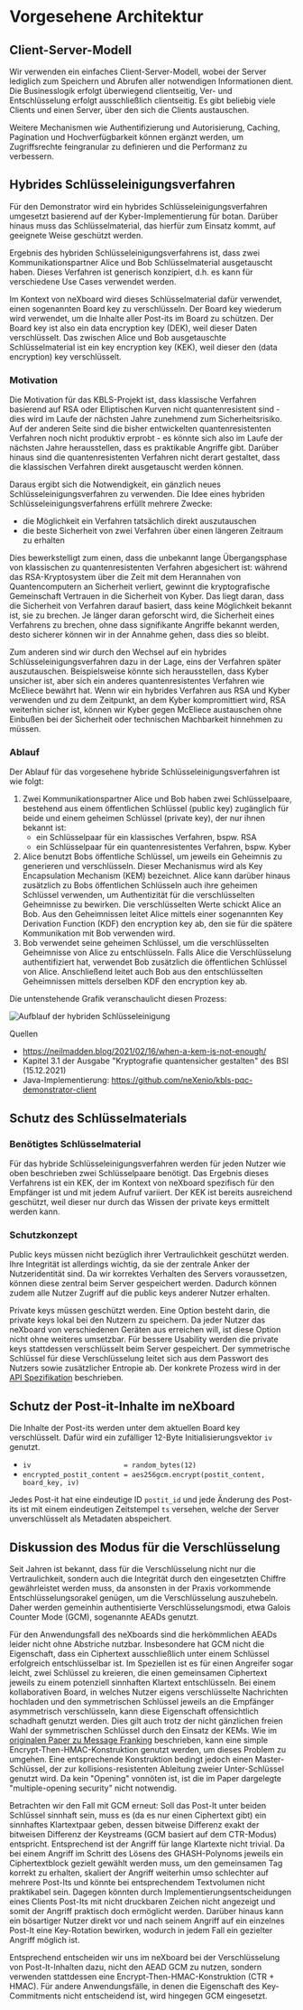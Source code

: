 # Vorgesehene Architektur

## Client-Server-Modell

Wir verwenden ein einfaches Client-Server-Modell, wobei der Server lediglich zum Speichern und Abrufen aller notwendigen
Informationen dient. Die Businesslogik erfolgt überwiegend clientseitig, Ver- und Entschlüsselung erfolgt ausschließlich
clientseitig. Es gibt beliebig viele Clients und einen Server, über den sich die Clients austauschen.

Weitere Mechanismen wie Authentifizierung und Autorisierung, Caching, Pagination und Hochverfügbarkeit können ergänzt
werden, um Zugriffsrechte feingranular zu definieren und die Performanz zu verbessern.

## Hybrides Schlüsseleinigungsverfahren

Für den Demonstrator wird ein hybrides Schlüsseleinigungsverfahren umgesetzt basierend auf der Kyber-Implementierung für
botan. Darüber hinaus muss das Schlüsselmaterial, das hierfür zum Einsatz kommt, auf geeignete Weise geschützt werden.

Ergebnis des hybriden Schlüsseleinigungsverfahrens ist, dass zwei Kommunikationspartner Alice und Bob Schlüsselmaterial
ausgetauscht haben. Dieses Verfahren ist generisch konzipiert, d.h. es kann für verschiedene Use Cases verwendet werden.

Im Kontext von neXboard wird dieses Schlüsselmaterial dafür verwendet, einen sogenannten Board key zu verschlüsseln. Der
Board key wiederum wird verwendet, um die Inhalte aller Post-its im Board zu schützen. Der Board key ist also ein data
encryption key (DEK), weil dieser Daten verschlüsselt. Das zwischen Alice und Bob ausgetauschte Schlüsselmaterial ist
ein key encryption key (KEK), weil dieser den (data encryption) key verschlüsselt.

### Motivation

Die Motivation für das KBLS-Projekt ist, dass klassische Verfahren basierend auf RSA oder Elliptischen Kurven nicht
quantenresistent sind - dies wird im Laufe der nächsten Jahre zunehmend zum Sicherheitsrisiko. Auf der anderen Seite
sind die bisher entwickelten quantenresistenten Verfahren noch nicht produktiv erprobt - es könnte sich also im Laufe
der nächsten Jahre herausstellen, dass es praktikable Angriffe gibt. Darüber hinaus sind die quantenresistenten
Verfahren nicht derart gestaltet, dass die klassischen Verfahren direkt ausgetauscht werden können.

Daraus ergibt sich die Notwendigkeit, ein gänzlich neues Schlüsseleinigungsverfahren zu verwenden. Die Idee eines
hybriden Schlüsseleinigungsverfahrens erfüllt mehrere Zwecke:

* die Möglichkeit ein Verfahren tatsächlich direkt auszutauschen
* die beste Sicherheit von zwei Verfahren über einen längeren Zeitraum zu erhalten

Dies bewerkstelligt zum einen, dass die unbekannt lange Übergangsphase von klassischen zu quantenresistenten Verfahren
abgesichert ist: während das RSA-Kryptosystem über die Zeit mit dem Herannahen von Quantencomputern an Sicherheit verliert,
gewinnt die kryptografische Gemeinschaft Vertrauen in die Sicherheit von Kyber. Das liegt daran, dass die Sicherheit von
Verfahren darauf basiert, dass keine Möglichkeit bekannt ist, sie zu brechen. Je länger daran geforscht wird, die Sicherheit
eines Verfahrens zu brechen, ohne dass signifikante Angriffe bekannt werden, desto sicherer können wir in der Annahme gehen,
dass dies so bleibt.

Zum anderen sind wir durch den Wechsel auf ein hybrides Schlüsseleinigungsverfahren dazu in der Lage, eins der Verfahren
später auszutauschen. Beispielsweise könnte sich herausstellen, dass Kyber unsicher ist, aber sich ein anderes
quantenresistentes Verfahren wie McEliece bewährt hat. Wenn wir ein hybrides Verfahren aus RSA und Kyber verwenden und
zu dem Zeitpunkt, an dem Kyber kompromittiert wird, RSA weiterhin sicher ist, können wir Kyber gegen McEliece austauschen
ohne Einbußen bei der Sicherheit oder technischen Machbarkeit hinnehmen zu müssen.

### Ablauf

Der Ablauf für das vorgesehene hybride Schlüsseleinigungsverfahren ist wie folgt:

1. Zwei Kommunikationspartner Alice und Bob haben zwei Schlüsselpaare, bestehend aus einem öffentlichen Schlüssel
   (public key) zugänglich für beide und einem geheimen Schlüssel (private key), der nur ihnen bekannt ist:
   * ein Schlüsselpaar für ein klassisches Verfahren, bspw. RSA
   * ein Schlüsselpaar für ein quantenresistentes Verfahren, bspw. Kyber
2. Alice benutzt Bobs öffentliche Schlüssel, um jeweils ein Geheimnis zu generieren und verschlüsseln. Dieser
   Mechanismus wird als Key Encapsulation Mechanism (KEM) bezeichnet. Alice kann darüber hinaus zusätzlich zu Bobs
   öffentlichen Schlüsseln auch ihre geheimen Schlüssel verwenden, um Authentizität für die verschlüsselten Geheimnisse
   zu bewirken. Die verschlüsselten Werte schickt Alice an Bob. Aus den Geheimnissen leitet Alice mittels einer
   sogenannten Key Derivation Function (KDF) den encryption key ab, den sie für die spätere Kommunikation mit Bob
   verwenden wird.
3. Bob verwendet seine geheimen Schlüssel, um die verschlüsselten Geheimnisse von Alice zu entschlüsseln. Falls Alice
   die Verschlüsselung authentifiziert hat, verwendet Bob zusätzlich die öffentlichen Schlüssel von Alice. Anschließend
   leitet auch Bob aus den entschlüsselten Geheimnissen mittels derselben KDF den encryption key ab.

Die untenstehende Grafik veranschaulicht diesen Prozess:

![Aufblauf der hybriden Schlüsseleinigung](../images/02-hybrid-encryption.png)

Quellen

* <https://neilmadden.blog/2021/02/16/when-a-kem-is-not-enough/>
* Kapitel 3.1 der Ausgabe "Kryptografie quantensicher gestalten" des BSI (15.12.2021)
* Java-Implementierung: <https://github.com/neXenio/kbls-pqc-demonstrator-client>

## Schutz des Schlüsselmaterials

### Benötigtes Schlüsselmaterial

Für das hybride Schlüsseleinigungsverfahren werden für jeden Nutzer wie oben beschrieben zwei Schlüsselpaare benötigt.
Das Ergebnis dieses Verfahrens ist ein KEK, der im Kontext von neXboard spezifisch für den Empfänger ist und mit jedem Aufruf
variiert. Der KEK ist bereits ausreichend geschützt, weil dieser nur durch das Wissen der private keys ermittelt werden kann.

### Schutzkonzept

Public keys müssen nicht bezüglich ihrer Vertraulichkeit geschützt werden. Ihre Integrität ist allerdings wichtig, da sie
der zentrale Anker der Nutzeridentität sind. Da wir korrektes Verhalten des Servers voraussetzen, können diese zentral beim
Server gespeichert werden. Dadurch können zudem alle Nutzer Zugriff auf die public keys anderer Nutzer erhalten.

Private keys müssen geschützt werden. Eine Option besteht darin, die private keys lokal bei den Nutzern zu speichern. Da
jeder Nutzer das neXboard von verschiedenen Geräten aus erreichen will, ist diese Option nicht ohne weiteres umsetzbar. Für
bessere Usability werden die private keys stattdessen verschlüsselt beim Server gespeichert. Der symmetrische Schlüssel
für diese Verschlüsselung leitet sich aus dem Passwort des Nutzers sowie zusätzlicher Entropie ab. Der konkrete Prozess
wird in der [API Spezifikation](03-API-Spezifikation%2BUser-Flows.md#Schlüsselpaare-registrieren) beschrieben.

## Schutz der Post-it-Inhalte im neXboard

Die Inhalte der Post-its werden unter dem aktuellen Board key verschlüsselt. Dafür wird ein zufälliger 12-Byte Initialisierungsvektor
`iv` genutzt.

* `iv                       = random_bytes(12)`
* `encrypted_postit_content = aes256gcm.encrypt(postit_content, board_key, iv)`

Jedes Post-it hat eine eindeutige ID `postit_id` und jede Änderung des Post-its ist mit einem eindeutigen Zeitstempel `ts`
versehen, welche der Server unverschlüsselt als Metadaten abspeichert.

## Diskussion des Modus für die Verschlüsselung

Seit Jahren ist bekannt, dass für die Verschlüsselung nicht nur die Vertraulichkeit, sondern auch die Integrität durch den
eingesetzten Chiffre gewährleistet werden muss, da ansonsten in der Praxis vorkommende Entschlüsselungsorakel genügen, um
die Verschlüsselung auszuhebeln. Daher werden gemeinhin authentisierte Verschlüsselungsmodi, etwa Galois Counter Mode (GCM),
sogenannte AEADs genutzt.

Für den Anwendungsfall des neXboards sind die herkömmlichen AEADs leider nicht ohne Abstriche nutzbar. Insbesondere hat GCM
nicht die Eigenschaft, dass ein Ciphertext ausschließlich unter einem Schlüssel erfolgreich entschlüsselbar ist. Im Speziellen
ist es für einen Angreifer sogar leicht, zwei Schlüssel zu kreieren, die einen gemeinsamen Ciphertext jeweils zu einem potenziell
sinnhaften Klartext entschlüsseln. Bei einem kollaborativen Board, in welches Nutzer eigens verschlüsselte Nachrichten hochladen
und den symmetrischen Schlüssel jeweils an die Empfänger asymmetrisch verschlüsseln, kann diese Eigenschaft offensichtlich
schadhaft genutzt werden. Dies gilt auch trotz der nicht gänzlichen freien Wahl der symmetrischen Schlüssel durch den Einsatz
der KEMs. Wie im [originalen Paper zu Message Franking](https://eprint.iacr.org/2017/664.pdf) beschrieben, kann eine simple
Encrypt-Then-HMAC-Konstruktion genutzt werden, um dieses Problem zu umgehen. Eine entsprechende Konstruktion bedingt jedoch
einen Master-Schlüssel, der zur kollisions-resistenten Ableitung zweier Unter-Schlüssel genutzt wird. Da kein "Opening"
vonnöten ist, ist die im Paper dargelegte "multiple-opening security" nicht notwendig.

Betrachten wir den Fall mit GCM erneut: Soll das Post-It unter beiden Schlüssel sinnhaft sein, muss es (da es nur einen Ciphertext
gibt) ein sinnhaftes Klartextpaar geben, dessen bitweise Differenz exakt der bitweisen Differenz der Keystreams (GCM basiert
auf dem CTR-Modus) entspricht. Entsprechend ist der Angriff für lange Klartexte nicht trivial. Da bei einem Angriff im Schritt
des Lösens des GHASH-Polynoms jeweils ein Ciphertextblock gezielt gewählt werden muss, um den gemeinsamen Tag korrekt zu
erhalten, skaliert der Angriff weiterhin umso schlechter auf mehrere Post-Its und könnte bei entsprechendem Textvolumen nicht
praktikabel sein. Dagegen könnten durch Implementierungsentscheidungen eines Clients Post-Its mit nicht druckbaren Zeichen
nicht angezeigt und somit der Angriff praktisch doch ermöglicht werden. Darüber hinaus kann ein bösartiger Nutzer direkt vor
und nach seinem Angriff auf ein einzelnes Post-It eine Key-Rotation bewirken, wodurch in jedem Fall ein gezielter Angriff
möglich ist.

Entsprechend entscheiden wir uns im neXboard bei der Verschlüsselung von Post-It-Inhalten dazu, nicht den AEAD GCM zu nutzen,
sondern verwenden stattdessen eine Encrypt-Then-HMAC-Konstruktion (CTR + HMAC). Für andere Anwendungsfälle, in denen die
Eigenschaft des Key-Commitments nicht entscheidend ist, wird hingegen GCM eingesetzt.
